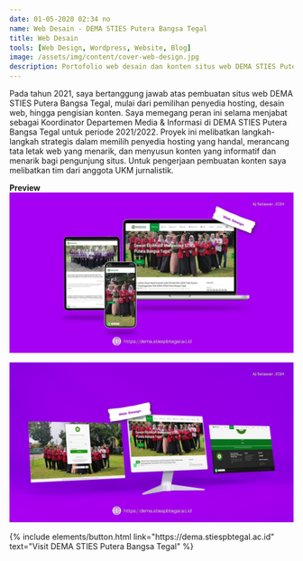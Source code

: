 ```yaml
---
date: 01-05-2020 02:34 no
name: Web Desain - DEMA STIES Putera Bangsa Tegal
title: Web Desain
tools: [Web Design, Wordpress, Website, Blog]
image: /assets/img/content/cover-web-design.jpg
description: Portofolio web desain dan konten situs web DEMA STIES Putera Bangsa Tegal.
---
```



Pada tahun 2021, saya bertanggung jawab atas pembuatan situs web DEMA STIES Putera Bangsa Tegal, mulai dari pemilihan penyedia hosting, desain web, hingga pengisian konten. Saya memegang peran ini selama menjabat sebagai Koordinator Departemen Media & Informasi di DEMA STIES Putera Bangsa Tegal untuk periode 2021/2022. Proyek ini melibatkan langkah-langkah strategis dalam memilih penyedia hosting yang handal, merancang tata letak web yang menarik, dan menyusun konten yang informatif dan menarik bagi pengunjung situs. Untuk pengerjaan pembuatan konten saya melibatkan tim dari anggota UKM jurnalistik.

**Preview**
![Portofolio Web Desain](/assets/img/content/wd-dema-1.jpg "Portofolio Web Desain")

![Portofolio Web Desain](/assets/img/content/wd-dema-2.jpg "Portofolio Web Desain")


<p class="text-center">
{% include elements/button.html link="https://dema.stiespbtegal.ac.id" text="Visit DEMA STIES Putera Bangsa Tegal" %}
</p>

